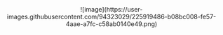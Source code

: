<div align="center">![image](https://user-images.githubusercontent.com/94323029/225919486-b08bc008-fe57-4aae-a7fc-c58ab0140e49.png)</div>
